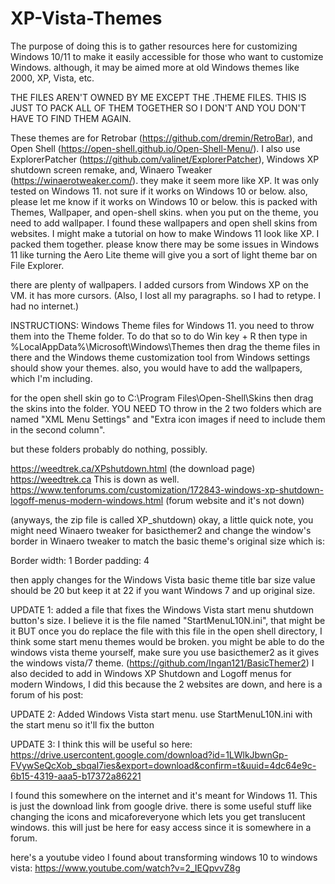 # XP-Vista-Themes

The purpose of doing this is to gather resources here for customizing Windows 10/11 to make it easily accessible for those who want to customize Windows. although, it may be aimed more at old Windows themes like 2000, XP, Vista, etc.


THE FILES AREN'T OWNED BY ME EXCEPT THE .THEME FILES. THIS IS JUST TO PACK ALL OF THEM TOGETHER SO I DON'T AND YOU DON'T HAVE TO FIND THEM AGAIN.

These themes are for Retrobar (https://github.com/dremin/RetroBar), and Open Shell (https://open-shell.github.io/Open-Shell-Menu/). I also use ExplorerPatcher (https://github.com/valinet/ExplorerPatcher), Windows XP shutdown screen remake, and, Winaero Tweaker (https://winaerotweaker.com/). they make it seem more like XP. It was only tested on Windows 11. not sure if it works on Windows 10 or below.
also, please let me know if it works on Windows 10 or below. this is packed with Themes, Wallpaper, and open-shell skins. when you put on the theme, you need to add wallpaper.
I found these wallpapers and open shell skins from websites. I might make a tutorial on how to make Windows 11 look like XP.
I packed them together. please know there may be some issues in Windows 11 like turning the Aero Lite theme will give you a sort of light theme bar on File Explorer.

there are plenty of wallpapers.
I added cursors from Windows XP on the VM. it has more cursors.
(Also, I lost all my paragraphs. so I had to retype. I had no internet.)

INSTRUCTIONS:
Windows Theme files for Windows 11. you need to throw them into the Theme folder. To do that so to do Win key + R then type in %LocalAppData%\Microsoft\Windows\Themes
then drag the theme files in there and the Windows theme customization tool from Windows settings should show your themes. also, you would have to add the wallpapers, which I'm including.

for the open shell skin go to C:\Program Files\Open-Shell\Skins then drag the skins into the folder. YOU NEED TO throw in the 2 two folders which are named "XML Menu Settings" and "Extra icon  images if need to include them in the second column".

but these folders probably do nothing, possibly.

https://weedtrek.ca/XPshutdown.html (the download page)
https://weedtrek.ca This is down as well.
https://www.tenforums.com/customization/172843-windows-xp-shutdown-logoff-menus-modern-windows.html (forum website and it's not down)

(anyways, the zip file is called XP_shutdown)
okay, a little quick note, you might need Winaero tweaker for basicthemer2 and change the window's border in Winaero tweaker to match the basic theme's original size which is:

Border width: 1
Border padding: 4

then apply changes
for the Windows Vista basic theme title bar size value should be 20 but keep it at 22 if you want Windows 7 and up original size.

UPDATE 1: added a file that fixes the Windows Vista start menu shutdown button's size. I believe it is the file named "StartMenuL10N.ini", that might be it BUT once you do replace the file with this file in the open shell directory, I think some start menu themes would be broken. you might be able to do the windows vista theme yourself, make sure you use basicthemer2 as it gives the windows vista/7 theme. (https://github.com/Ingan121/BasicThemer2) I also decided to add in Windows XP Shutdown and Logoff menus for modern Windows, I did this because the 2 websites are down, and here is a forum of his post:

UPDATE 2: Added Windows Vista start menu. use StartMenuL10N.ini with the start menu so it'll fix the button

UPDATE 3: I think this will be useful so here: https://drive.usercontent.google.com/download?id=1LWlkJbwnGp-FVywSeQcXob_sbqaI7ies&export=download&confirm=t&uuid=4dc64e9c-6b15-4319-aaa5-b17372a86221 

I found this somewhere on the internet and it's meant for Windows 11. This is just the download link from google drive. there is some useful stuff like changing the icons and micaforeveryone which lets you get translucent windows. this will just be here for easy access since it is somewhere in a forum.

here's a youtube video I found about transforming windows 10 to windows vista: https://www.youtube.com/watch?v=2_IEQpvvZ8g
